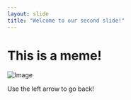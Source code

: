 ```yaml
---
layout: slide
title: "Welcome to our second slide!"
---
```

# This is a meme!
![Image](https://i.imgflip.com/59ao45.jpg)  

Use the left arrow to go back!
